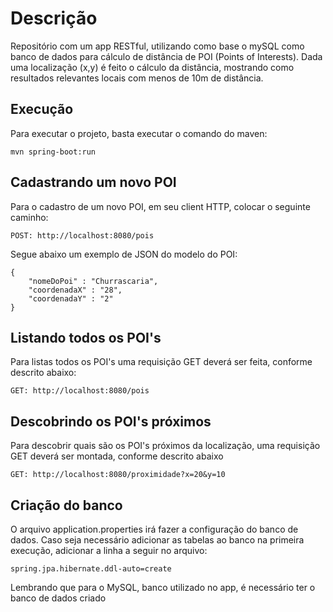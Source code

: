 # Descrição

Repositório com um app RESTful, utilizando como base o mySQL como banco de dados para cálculo de distância de POI (Points of Interests).
Dada uma localização (x,y) é feito o cálculo da distância, mostrando como resultados relevantes locais com menos de 10m de distância.


Execução
--------

Para executar o projeto, basta executar o comando do maven:

    mvn spring-boot:run

Cadastrando um novo POI
-----------------------

Para o cadastro de um novo POI, em seu client HTTP, colocar o seguinte caminho:

    POST: http://localhost:8080/pois

Segue abaixo um exemplo de JSON do modelo do POI:

    {
	    "nomeDoPoi" : "Churrascaria",
	    "coordenadaX" : "28",
	    "coordenadaY" : "2"
    }

Listando todos os POI's
-----------------------

Para listas todos os POI's uma requisição GET deverá ser feita, conforme descrito abaixo:

    GET: http://localhost:8080/pois
    
Descobrindo os POI's próximos
-----------------------------

Para descobrir quais são os POI's próximos da localização, uma requisição GET deverá ser montada, conforme descrito abaixo

    GET: http://localhost:8080/proximidade?x=20&y=10


Criação do banco
----------------

O arquivo application.properties irá fazer a configuração do banco de dados. Caso seja necessário adicionar as tabelas ao banco na 
primeira execução, adicionar a linha a seguir no arquivo:
    
    spring.jpa.hibernate.ddl-auto=create
    
Lembrando que para o MySQL, banco utilizado no app, é necessário ter o banco de dados criado
